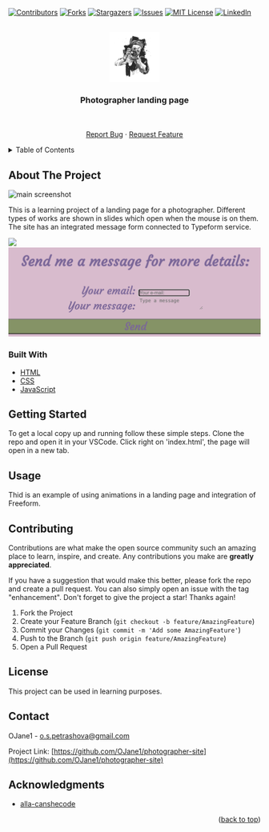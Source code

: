 <!-- Improved compatibility of back to top link: See: https://github.com/othneildrew/Best-README-Template/pull/73 -->
<a name="readme-top"></a>
<!--
*** Thanks for checking out the Best-README-Template. If you have a suggestion
*** that would make this better, please fork the repo and create a pull request
*** or simply open an issue with the tag "enhancement".
*** Don't forget to give the project a star!
*** Thanks again! Now go create something AMAZING! :D
-->



<!-- PROJECT SHIELDS -->
<!--
*** I'm using markdown "reference style" links for readability.
*** Reference links are enclosed in brackets [ ] instead of parentheses ( ).
*** See the bottom of this document for the declaration of the reference variables
*** for contributors-url, forks-url, etc. This is an optional, concise syntax you may use.
*** https://www.markdownguide.org/basic-syntax/#reference-style-links
-->
[![Contributors][contributors-shield]][contributors-url]
[![Forks][forks-shield]][forks-url]
[![Stargazers][stars-shield]][stars-url]
[![Issues][issues-shield]][issues-url]
[![MIT License][license-shield]][license-url]
[![LinkedIn][linkedin-shield]][linkedin-url]



<!-- PROJECT LOGO -->
<br />
<div align="center">
  <a href="https://github.com/OJane1/photographer-site">
    <img src="https://github.com/OJane1/photographer-site/blob/main/public/29457542_4739.jpg?raw=true" alt="Logo" width="100" height="100">
  </a>

<h3 align="center">Photographer landing page</h3>

  <p align="center">
    <br />
    <br />
    <a href="https://github.com/github_username/repo_name/issues">Report Bug</a>
    ·
    <a href="https://github.com/github_username/repo_name/issues">Request Feature</a>
  </p>
</div>



<!-- TABLE OF CONTENTS -->
<details>
  <summary>Table of Contents</summary>
  <ol>
    <li>
      <a href="#about-the-project">About The Project</a>
      <ul>
        <li><a href="#built-with">Built With</a></li>
      </ul>
    </li>
    <li>
      <a href="#getting-started">Getting Started</a>
    </li>
    <li><a href="#usage">Usage</a></li>
    <li><a href="#contributing">Contributing</a></li>
    <li><a href="#license">License</a></li>
    <li><a href="#contact">Contact</a></li>
    <li><a href="#acknowledgments">Acknowledgments</a></li>
  </ol>
</details>



<!-- ABOUT THE PROJECT -->
## About The Project

<img src="https://github.com/OJane1/photographer-site/blob/main/public/Capture%20d%E2%80%99e%CC%81cran%202023-12-28%20a%CC%80%2010.18.36.png?raw=true" alt="main screenshot">

This is a learning project of a landing page for a photographer. Different types of works are shown in slides which open when the mouse is on them. The site has an integrated message form connected to Typeform service. 

<img src="https://github.com/OJane1/photographer-site/blob/main/public/Capture%20d%E2%80%99e%CC%81cran%202023-12-28%20a%CC%80%2010.20.47.png?raw=true">

<img src="https://github.com/OJane1/photographer-site/blob/main/public/Capture%20d%E2%80%99e%CC%81cran%202023-12-28%20a%CC%80%2010.21.37.png?raw=true">



### Built With

* [HTML](https://html.com/html5/)
* [CSS](https://css3.com/)
* [JavaScript](https://www.javascript.com/)


<!-- GETTING STARTED -->
## Getting Started

To get a local copy up and running follow these simple steps. Clone the repo and open it in your VSCode. Click right on 'index.html', the page will open in a new tab.

<!-- USAGE EXAMPLES -->
## Usage

Thid is an example of using animations in a landing page and integration of Freeform.


<!-- CONTRIBUTING -->
## Contributing

Contributions are what make the open source community such an amazing place to learn, inspire, and create. Any contributions you make are **greatly appreciated**.

If you have a suggestion that would make this better, please fork the repo and create a pull request. You can also simply open an issue with the tag "enhancement".
Don't forget to give the project a star! Thanks again!

1. Fork the Project
2. Create your Feature Branch (`git checkout -b feature/AmazingFeature`)
3. Commit your Changes (`git commit -m 'Add some AmazingFeature'`)
4. Push to the Branch (`git push origin feature/AmazingFeature`)
5. Open a Pull Request

<!-- LICENSE -->
## License

This project can be used in learning purposes.


<!-- CONTACT -->
## Contact

OJane1 - o.s.petrashova@gmail.com

Project Link: [https://github.com/OJane1/photographer-site](https://github.com/OJane1/photographer-site)

<!-- ACKNOWLEDGMENTS -->
## Acknowledgments

* [alla-canshecode](https://edu-canshecode.thinkific.com)


<p align="right">(<a href="#readme-top">back to top</a>)</p>



<!-- MARKDOWN LINKS & IMAGES -->
<!-- https://www.markdownguide.org/basic-syntax/#reference-style-links -->
[contributors-shield]: https://img.shields.io/github/contributors/OJane1/photographer-site.svg?style=for-the-badge
[contributors-url]: https://github.com/OJane1/photographer-site/graphs/contributors
[forks-shield]: https://img.shields.io/github/forks/github_username/repo_name.svg?style=for-the-badge
[forks-url]: https://github.com/github_username/repo_name/network/members
[stars-shield]: https://img.shields.io/github/stars/github_username/repo_name.svg?style=for-the-badge
[stars-url]: https://github.com/github_username/repo_name/stargazers
[issues-shield]: https://img.shields.io/github/issues/github_username/repo_name.svg?style=for-the-badge
[issues-url]: https://github.com/github_username/repo_name/issues
[license-shield]: https://img.shields.io/github/license/github_username/repo_name.svg?style=for-the-badge
[license-url]: https://github.com/github_username/repo_name/blob/master/LICENSE.txt
[linkedin-shield]: https://img.shields.io/badge/-LinkedIn-black.svg?style=for-the-badge&logo=linkedin&colorB=555
[linkedin-url]: https://linkedin.com/in/linkedin_username
[product-screenshot]: images/screenshot.png

